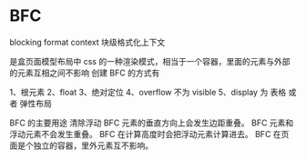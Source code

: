 # BFC

blocking format context
块级格式化上下文

是盒页面模型布局中 css 的一种渲染模式，相当于一个容器，里面的元素与外部的元素互相之间不影响
创建 BFC 的方式有

1、根元素
2、float
3、绝对定位
4、overflow 不为 visible
5、display 为 表格 或者 弹性布局

BFC 的主要用途
清除浮动
BFC 元素的垂直方向上会发生边距重叠。
BFC 元素和浮动元素不会发生重叠。
BFC 在计算高度时会把浮动元素计算进去。
BFC 在页面是个独立的容器，里外元素互不影响。
